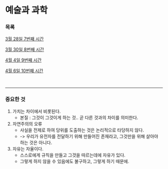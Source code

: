 예술과 과학
===

### 목록

[3월 28일 7번째 시간](20170328.md)

[3월 30일 8번째 시간](20170330.md)

[4월 4일 9번째 시간](20170404.md)

[4월 6일 10번째 시간](20170406.md)

<br>

---

### 중요한 것

1. 가치는 차이에서 비롯된다.
	- 본질 : 그것이 그것이게 하는 것.. 곧 다른 것과의 차이를 의미한다.
2. 자연주의의 오류
	- 사실을 전제로 하여 당위를 도출하는 것은 논리적으로 타당하지 않다.
	- -> 우리가 유전자를 전달하기 위해 만들어진 존재라고, 그것만을 위해 살아야 하는 것은 아니다.
3. 자유는 자율이다.
	- 스스로에게 규칙을 만들고 그것을 따르는데에 자유가 있다.
	- 그렇게 하지 않을 수 있음에도 불구하고, 그렇게 하기 때문에.

